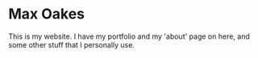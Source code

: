 # Max Oakes
This is my website. I have my portfolio and my 'about' page on here, and some other stuff that I personally use.